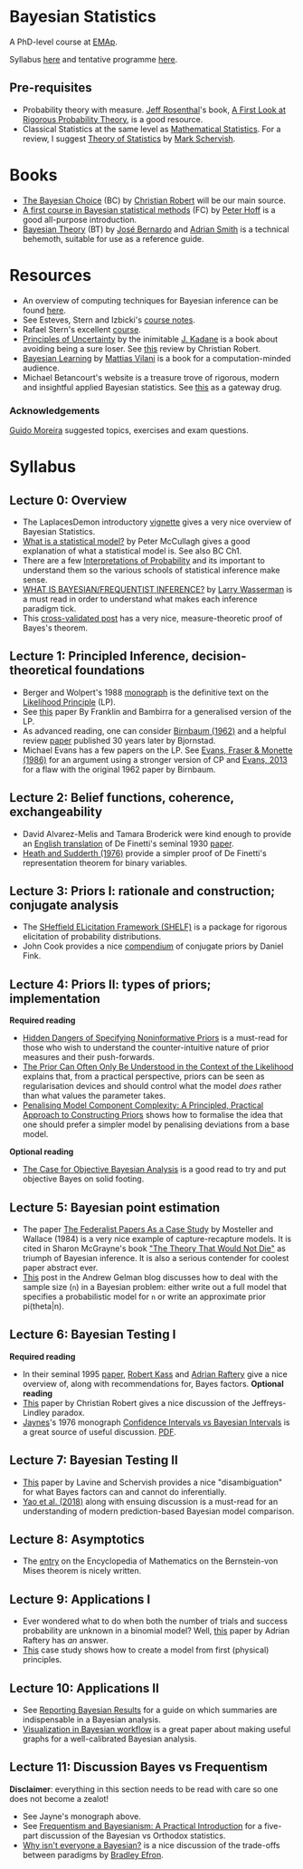 # Bayesian Statistics
A PhD-level course at [EMAp](https://emap.fgv.br/en).

Syllabus [here](https://emap.fgv.br/disciplina/doutorado/estatistica-bayesiana) and tentative programme [here](https://docs.google.com/spreadsheets/d/1kuE-_NeSQzaBNnWc9vezXSbKfSIGQoLdmmb2zRDbOng/edit?usp=sharing). 

## Pre-requisites
- Probability theory with measure. [Jeff Rosenthal](http://probability.ca/jeff/)'s book, [A First Look at Rigorous Probability Theory](http://probability.ca/jeff/grprobbook.html), is a good resource.
- Classical Statistics at the same level as [Mathematical Statistics](https://emap.fgv.br/disciplina/doutorado/mathematical-statistics). For a review, I suggest 
[Theory of Statistics](https://www.springer.com/gp/book/9780387945460) by [Mark Schervish](http://www.stat.cmu.edu/people/faculty/mark-schervish). 

# Books
- [The Bayesian Choice](https://link.springer.com/book/10.1007/0-387-71599-1) (BC) by [Christian Robert](https://stats.stackexchange.com/users/7224/xian) will be our main source.
- [A first course in Bayesian statistical methods](https://pdhoff.github.io/book/) (FC) by [Peter Hoff](https://stat.duke.edu/research/hoff#:~:text=Hoff,-Professor%20of%20Statistical&text=Peter%20Hoff%20develops%20statistical%20methodology,area%20inference%2C%20and%20multigroup%20analysis.) is a good all-purpose introduction. 
- [Bayesian Theory](https://onlinelibrary.wiley.com/doi/book/10.1002/9780470316870) (BT) by [José Bernardo](https://www.uv.es/bernardo/) and [Adrian Smith](https://en.wikipedia.org/wiki/Adrian_Smith_(statistician)) is a technical behemoth, suitable for use as a reference guide. 

# Resources
- An overview of computing techniques for Bayesian inference can be found [here](https://arxiv.org/pdf/2004.06425.pdf).
- See Esteves, Stern and Izbicki's [course notes](https://github.com/rbstern/bayesian_inference_book/raw/gh-pages/book.pdf).
- Rafael Stern's excellent [course](https://www.rafaelstern.science/classes/2021_1_bayes/).
- [Principles of Uncertainty](https://www.taylorfrancis.com/books/principles-uncertainty-joseph-kadane/10.1201/9781315167565) by the inimitable [J. Kadane](https://en.wikipedia.org/wiki/Joseph_Born_Kadane) is a book about avoiding being a sure loser. See [this](https://www.ceremade.dauphine.fr/~xian/uncertain.pdf) review by Christian Robert.
- [Bayesian Learning](https://github.com/mattiasvillani/BayesLearnCourse) by [Mattias Vilani](mattiasvillani.com) is a book for a computation-minded audience. 
- Michael Betancourt's website is a treasure trove of rigorous, modern and insightful applied Bayesian statistics. See [this](https://betanalpha.github.io/assets/case_studies/principled_bayesian_workflow.html#1_Questioning_Authority) as a gateway drug.

### Acknowledgements
[Guido Moreira](http://github.com/GuidoAMoreira/) suggested topics, exercises and exam questions.

# Syllabus
## Lecture 0: Overview
- The LaplacesDemon introductory [vignette](https://cran.r-project.org/web/packages/LaplacesDemon/vignettes/BayesianInference.pdf) gives a very nice overview of Bayesian Statistics.
- [What is a statistical model?](https://projecteuclid.org/journals/annals-of-statistics/volume-30/issue-5/What-is-a-statistical-model/10.1214/aos/1035844977.full) by Peter McCullagh gives a good explanation of what a statistical model is. See also BC Ch1.
- There are a few [Interpretations of Probability](https://plato.stanford.edu/entries/probability-interpret/) and its important to understand them so the various schools of statistical inference make sense. 
- [WHAT IS BAYESIAN/FREQUENTIST INFERENCE?](https://normaldeviate.wordpress.com/2012/11/17/what-is-bayesianfrequentist-inference/) by [Larry Wasserman](https://www.stat.cmu.edu/~larry/) is a must read in order to understand what makes each inference paradigm tick.
- This [cross-validated post](https://stats.stackexchange.com/questions/444080/a-measure-theoretic-formulation-of-bayes-theorem) has a very nice, measure-theoretic proof of Bayes's theorem.

## Lecture 1: Principled Inference, decision-theoretical foundations

- Berger and Wolpert's 1988 [monograph](https://errorstatistics.files.wordpress.com/2016/04/berger-wolpert-1988.pdf) is the definitive text on the [Likelihood Principle](https://en.wikipedia.org/wiki/Likelihood_principle) (LP).
- See [this](https://arxiv.org/pdf/1906.10733.pdf) paper By Franklin and Bambirra for a generalised version of the LP.
- As advanced reading, one can consider [Birnbaum (1962)](https://www.tandfonline.com/doi/abs/10.1080/01621459.1962.10480660) and a helpful review [paper](https://link.springer.com/content/pdf/10.1007/978-1-4612-0919-5_31.pdf) published 30 years later by Bjornstad.
- Michael Evans has a few papers on the LP. See [Evans, Fraser & Monette (1986)](https://errorstatistics.files.wordpress.com/2017/12/evans-fraser-monette-1986.pdf) for an argument using a stronger version of CP and [Evans, 2013](https://projecteuclid.org/journals/electronic-journal-of-statistics/volume-7/issue-none/What-does-the-proof-of-Birnbaums-theorem-prove/10.1214/13-EJS857.full) for a flaw with the original 1962 paper by Birnbaum. 

## Lecture 2: Belief functions, coherence, exchangeability

- David Alvarez-Melis and Tamara Broderick were kind enough to provide an [English translation](https://arxiv.org/abs/1512.01229) of De Finetti's seminal 1930 [paper](http://www.brunodefinetti.it/Opere/funzioneCaratteristica.pdf).
-  [Heath and Sudderth (1976)](https://www.tandfonline.com/doi/abs/10.1080/00031305.1976.10479175?journalCode=utas20) provide a simpler proof of De Finetti's representation theorem for binary variables.

## Lecture 3: Priors I: rationale and construction; conjugate analysis
- The [SHeffield ELicitation Framework (SHELF)](http://tonyohagan.co.uk/shelf/) is a package for rigorous elicitation of probability distributions.
- John Cook provides a nice [compendium](https://www.johndcook.com/CompendiumOfConjugatePriors.pdf) of conjugate priors by Daniel Fink.

## Lecture 4: Priors II: types of priors; implementation
**Required reading**
- [Hidden Dangers of Specifying Noninformative Priors](https://www.tandfonline.com/doi/abs/10.1080/00031305.2012.695938) is a must-read for those who wish to understand the counter-intuitive nature of prior measures and their push-forwards.
- [The Prior Can Often Only Be Understood in the Context of the Likelihood](https://www.mdpi.com/1099-4300/19/10/555) explains that, from a practical perspective, priors can be seen as regularisation  devices and should control what the model _does_ rather than what values the parameter takes.
- [Penalising Model Component Complexity: A Principled, Practical Approach to Constructing Priors](https://projecteuclid.org/journals/statistical-science/volume-32/issue-1/Penalising-Model-Component-Complexity--A-Principled-Practical-Approach-to/10.1214/16-STS576.full) shows how to formalise the idea that one should prefer a simpler model by penalising deviations from a base model.

**Optional reading**
- [The Case for Objective Bayesian Analysis](https://www.ime.usp.br/~abe/lista/pdfTFOW5ADDD0.pdf) is a good read to try and put objective Bayes on solid footing. 

## Lecture 5: Bayesian point estimation
- The paper [The Federalist Papers As a Case Study](https://link.springer.com/chapter/10.1007/978-1-4612-5256-6_1) by Mosteller and Wallace (1984) is a very nice example of capture-recapture models. It is cited in Sharon McGrayne's book ["The Theory That Would Not Die"](https://www.amazon.com/Theory-That-Would-Not-Die/dp/0300188226) as triumph of Bayesian inference. It is also a serious contender for coolest paper abstract ever. 
- [This](https://statmodeling.stat.columbia.edu/2011/01/31/using_sample_si/) post in the Andrew Gelman blog discusses how to deal with the sample size (`n`) in a Bayesian problem: either write out a full model that specifies a probabilistic model for `n`  or write an approximate prior pi(theta|n).

## Lecture 6: Bayesian Testing I
**Required reading** 
- In their seminal 1995 [paper](https://www.tandfonline.com/doi/abs/10.1080/01621459.1995.10476572), [Robert Kass](http://www.stat.cmu.edu/people/faculty/rob-kass) and [Adrian Raftery](https://sites.stat.washington.edu/raftery/) give a nice overview of, along with recommendations for, Bayes factors.
**Optional reading**
- [This](https://arxiv.org/pdf/1303.5973.pdf) paper by Christian Robert gives a nice discussion of the Jeffreys-Lindley paradox.
- [Jaynes](https://en.wikipedia.org/wiki/Edwin_Thompson_Jaynes)'s 1976 monograph [Confidence Intervals vs Bayesian Intervals](https://link.springer.com/chapter/10.1007/978-94-009-6581-2_9) is a great source of useful discussion. [PDF](https://link.springer.com/content/pdf/10.1007/978-94-010-1436-6_6.pdf).

## Lecture 7: Bayesian Testing II
- [This](https://www.tandfonline.com/doi/pdf/10.1080/00031305.1999.10474443?casa_token=PvYUGVh0CjwAAAAA:B6UnfgSkoeUNQ5g4nh-D0DxaLTLAOOuoa2I37u33xdxIlair84fSzUuKUcsnHlC24BjRlfWWEcgZ3Q) paper by Lavine and Schervish provides a nice "disambiguation" for what Bayes factors can and cannot do inferentially.
- [Yao et al. (2018)](https://projecteuclid.org/journals/bayesian-analysis/volume-13/issue-3/Using-Stacking-to-Average-Bayesian-Predictive-Distributions-with-Discussion/10.1214/17-BA1091.full) along with ensuing discussion is a must-read for an understanding of modern prediction-based Bayesian model comparison.

## Lecture 8: Asymptotics

- The [entry](https://encyclopediaofmath.org/wiki/Bernstein-von_Mises_theorem) on the Encyclopedia of Mathematics on the Bernstein-von Mises theorem is nicely written. 

## Lecture 9: Applications I

- Ever wondered what to do when both the number of trials and success probability are unknown in a binomial model? Well, [this](https://pluto.mscc.huji.ac.il/~galelidan/52558/Material/Raftery.pdf) paper by Adrian Raftery has _an_ answer.
- [This](https://mc-stan.org/users/documentation/case-studies/golf.html) case study shows how to create a model from first (physical) principles.


## Lecture 10: Applications II
- See [Reporting Bayesian Results](https://journals.sagepub.com/doi/abs/10.1177/0193841X20977619?journalCode=erxb) for a guide on which summaries are indispensable in a Bayesian analysis.
-  [Visualization in Bayesian workflow](https://rss.onlinelibrary.wiley.com/doi/abs/10.1111/rssa.12378) is a great paper about making useful graphs for a well-calibrated Bayesian analysis.

## Lecture 11: Discussion Bayes vs Frequentism
**Disclaimer**: everything in this section needs to be read with care so one does not become a zealot!

- See Jayne's monograph above.
- See [Frequentism and Bayesianism: A Practical Introduction](https://jakevdp.github.io/blog/2014/03/11/frequentism-and-bayesianism-a-practical-intro/) for a five-part discussion of the Bayesian vs Orthodox statistics.
- [Why isn't everyone a Bayesian?](https://www2.stat.duke.edu/courses/Spring10/sta122/Handouts/EfronWhyEveryone.pdf) is a nice discussion of the trade-offs between paradigms by [Bradley Efron](https://statweb.stanford.edu/~ckirby/brad/).
